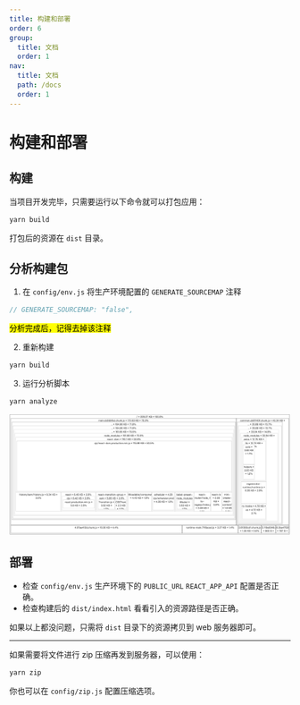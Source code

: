 ```yaml
---
title: 构建和部署
order: 6
group:
  title: 文档
  order: 1
nav:
  title: 文档
  path: /docs
  order: 1
---
```


# 构建和部署

## 构建

当项目开发完毕，只需要运行以下命令就可以打包应用：

```bash
yarn build
```

打包后的资源在 `dist` 目录。

## 分析构建包

1. 在 `config/env.js` 将生产环境配置的 `GENERATE_SOURCEMAP` 注释

```javascript
// GENERATE_SOURCEMAP: "false",
```

<mark>分析完成后，记得去掉该注释</mark>

2. 重新构建

```bash
yarn build
```

3. 运行分析脚本

```bash
yarn analyze
```

![analyze](./images/analyze.png)

## 部署

- 检查 `config/env.js` 生产环境下的 `PUBLIC_URL` `REACT_APP_API` 配置是否正确。
- 检查构建后的 `dist/index.html` 看看引入的资源路径是否正确。

如果以上都没问题，只需将 `dist` 目录下的资源拷贝到 web 服务器即可。

---

如果需要将文件进行 zip 压缩再发到服务器，可以使用：

```bash
yarn zip
```

你也可以在 `config/zip.js` 配置压缩选项。
